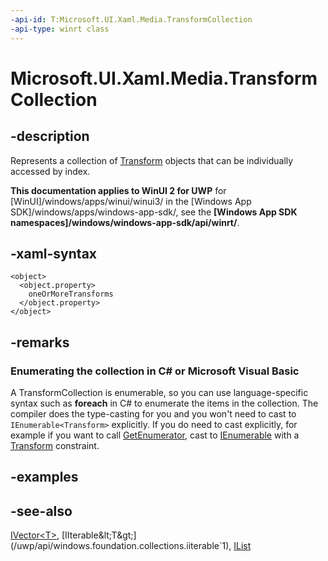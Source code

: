 ```yaml
---
-api-id: T:Microsoft.UI.Xaml.Media.TransformCollection
-api-type: winrt class
---
```


<!-- Class syntax.
public class TransformCollection : Windows.Foundation.Collections.IIterable<Windows.UI.Xaml.Media.Transform>, Windows.Foundation.Collections.IVector<Windows.UI.Xaml.Media.Transform>
-->

# Microsoft.UI.Xaml.Media.TransformCollection

## -description
Represents a collection of [Transform](transform.md) objects that can be individually accessed by index.

**This documentation applies to WinUI 2 for UWP** for [WinUI]/windows/apps/winui/winui3/ in the [Windows App SDK]/windows/apps/windows-app-sdk/, see the **[Windows App SDK namespaces]/windows/windows-app-sdk/api/winrt/**.

## -xaml-syntax
```xaml
<object>
  <object.property>
    oneOrMoreTransforms
  </object.property>
</object>
```


## -remarks
<!--Begin NET note for IEnumerable support-->
### Enumerating the collection in C# or Microsoft Visual Basic

A TransformCollection is enumerable, so you can use language-specific syntax such as **foreach** in C# to enumerate the items in the collection. The compiler does the type-casting for you and you won't need to cast to `IEnumerable<Transform>` explicitly. If you do need to cast explicitly, for example if you want to call [GetEnumerator](/dotnet/api/system.collections.ienumerable.getenumerator?view=dotnet-uwp-10.0&preserve-view=true), cast to [IEnumerable<T>](/dotnet/api/system.collections.generic.ienumerable-1?view=dotnet-uwp-10.0&preserve-view=true) with a [Transform](transform.md) constraint.


<!--End NET note for IEnumerable support-->

## -examples

## -see-also
[IVector&lt;T&gt;](/uwp/api/windows.foundation.collections.ivector`1), [IIterable&lt;T&gt;](/uwp/api/windows.foundation.collections.iiterable`1), [IList<T>](/dotnet/api/system.collections.generic.ilist-1?view=dotnet-uwp-10.0&preserve-view=true)
